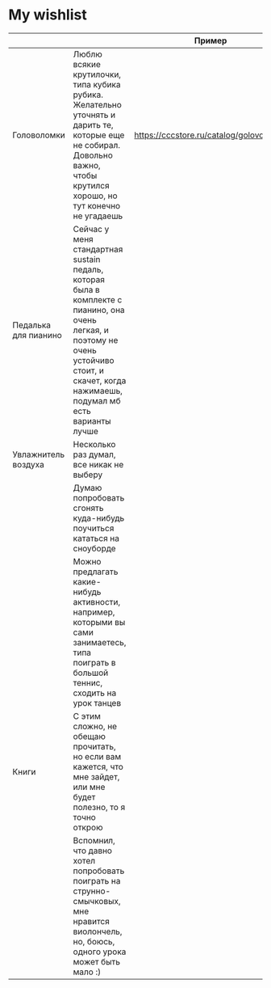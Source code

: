 # My wishlist

| | | Пример | Забито |
| --- | --- | --- | --- |
| Головоломки | Люблю всякие крутилочки, типа кубика рубика. Желательно уточнять и дарить те, которые еще не собирал. Довольно важно, чтобы крутился хорошо, но тут конечно не угадаешь | https://cccstore.ru/catalog/golovolomki/ | | 
| Педалька для пианино | Сейчас у меня стандартная sustain педаль, которая была в комплекте с пианино, она очень легкая, и поэтому не очень устойчиво стоит, и скачет, когда нажимаешь, подумал мб есть варианты лучше | | + |
| Увлажнитель воздуха | Несколько раз думал, все никак не выберу | | + |
| | Думаю попробовать сгонять куда-нибудь поучиться кататься на сноуборде | | |
| | Можно предлагать какие-нибудь активности, например, которыми вы сами занимаетесь, типа поиграть в большой теннис, сходить на урок танцев | | |
| Книги | С этим сложно, не обещаю прочитать, но если вам кажется, что мне зайдет, или мне будет полезно, то я точно открою | | |
| | Вспомнил, что давно хотел попробовать поиграть на струнно-смычковых, мне нравится виолончель, но, боюсь, одного урока может быть мало :) | | | 
